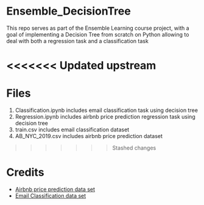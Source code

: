 # Ensemble_DecisionTree
This repo serves as part of the Ensemble Learning course project, with a goal of implementing a Decision Tree from scratch on Python allowing to deal with both a regression task and a classification task

<<<<<<< Updated upstream
=======
# Files
1. Classification.ipynb includes email classification task using decision tree
2. Regression.ipynb includes airbnb price prediction regression task using decision tree
3. train.csv includes email classification dataset
4. AB_NYC_2019.csv includes airbnb price prediction dataset

>>>>>>> Stashed changes
# Credits
- [Airbnb price prediction data set](https://www.kaggle.com/datasets/dgomonov/new-york-city-airbnb-open-data)
- [Email Classification data set](https://www.kaggle.com/competitions/dsba-fm-centralesupelec-ml-course)